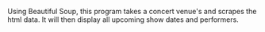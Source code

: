Using Beautiful Soup, this program takes a concert venue's and scrapes the html data. It will then display all upcoming show dates and performers.
